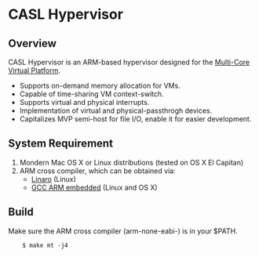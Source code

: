 # CASL Hypervisor

## Overview

CASL Hypervisor is an ARM-based hypervisor designed for the [Multi-Core Virtual Platform](https://github.com/ufoderek/mvp).

* Supports on-demand memory allocation for VMs.
* Capable of time-sharing VM context-switch.
* Supports virtual and physical interrupts.
* Implementation of virtual and physical-passthrogh devices.
* Capitalizes MVP semi-host for file I/O, enable it for easier development.

## System Requirement

1. Mondern Mac OS X or Linux distributions (tested on OS X El Capitan)
2. ARM cross compiler, which can be obtained via:
    - [Linaro](https://www.linaro.org) (Linux)
    - [GCC ARM embedded](https://launchpad.net/gcc-arm-embedded) (Linux and OS X)

## Build

Make sure the ARM cross compiler (arm-none-eabi-) is in your $PATH.

```
    $ make mt -j4
```